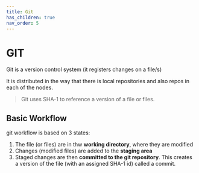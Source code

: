 ```yaml
---
title: Git
has_children: true
nav_order: 5
---
```

# GIT

Git is a version control system (it registers changes on a file/s)

It is distributed in the way that there is local repositories and also repos in each of the nodes.

> Git uses SHA-1 to reference a version of a file or files. 

## Basic Workflow

git workflow is based on 3 states:

1. The file (or files) are in thw **working directory**, where they are modified
2. Changes (modified files) are added to the **staging area**
3. Staged changes are then **committed to the git repository**. This creates a version of the file (with an assigned SHA-1 id) called a commit.